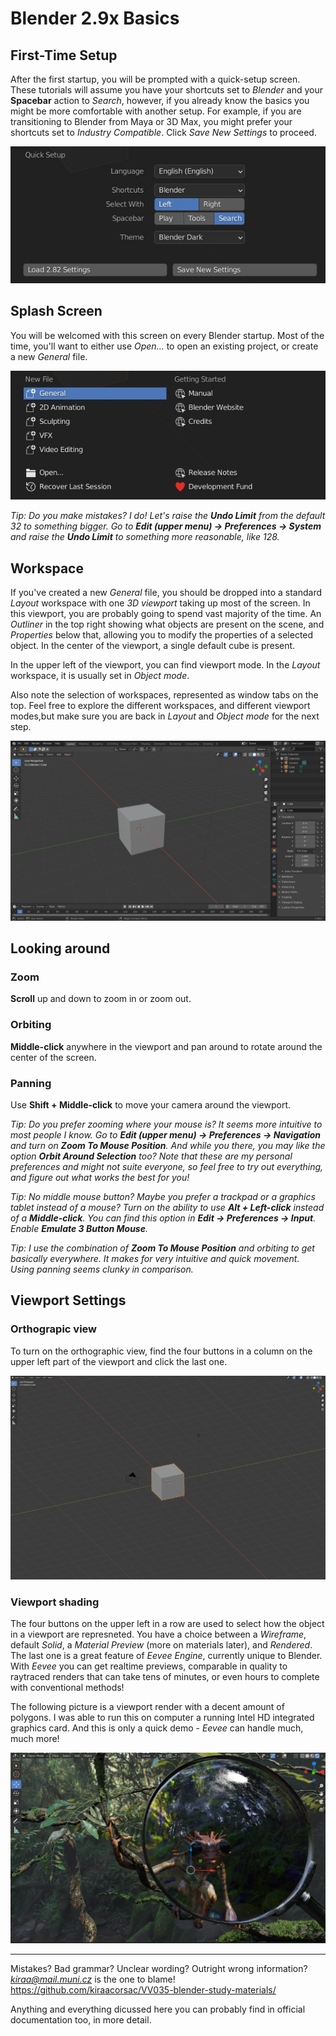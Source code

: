 # Blender 2.9x Basics

## First-Time Setup
After the first startup, you will be prompted with a quick-setup screen. These tutorials will assume you have your shortcuts set to *Blender* and your **Spacebar** action to *Search*, however, if you already know the basics you might be more comfortable with another setup. For example, if you are transitioning to Blender from Maya or 3D Max, you might prefer your shortcuts set to *Industry Compatible*. Click *Save New Settings* to proceed.

![](images/first_time.jpg)

## Splash Screen
You will be welcomed with this screen on every Blender startup. Most of the time, you'll want to either use *Open...* to open an existing project, or create a new *General* file. 

![](images/splash.jpg)

*Tip: Do you make mistakes? I do! Let's raise the **Undo Limit** from the default 32 to something bigger. Go to **Edit (upper menu) -> Preferences -> System** and raise the **Undo Limit** to something more reasonable, like 128.*

## Workspace

If you've created a new *General* file, you should be dropped into a standard *Layout* workspace with one *3D viewport* taking up most of the screen. In this viewport, you are probably going to spend vast majority of the time. An *Outliner* in the top right showing what objects are present on the scene, and *Properties* below that, allowing you to modify the properties of a selected object. In the center of the viewport, a single default cube is present. 

In the upper left of the viewport, you can find viewport mode. In the *Layout* workspace, it is usually set in *Object mode*. 

Also note the selection of workspaces, represented as window tabs on the top. Feel free to explore the different workspaces, and different viewport modes,but make sure you are back in *Layout* and *Object mode* for the next step.

![](images/layout_workspace.jpg)

## Looking around

### Zoom
**Scroll** up and down to zoom in or zoom out.


### Orbiting 

**Middle-click** anywhere in the viewport and pan around to rotate around the center of the screen.


### Panning 

Use **Shift + Middle-click** to move your camera around the viewport.

*Tip: Do you prefer zooming where your mouse is? It seems more intuitive to most people I know. Go to  **Edit (upper menu) -> Preferences -> Navigation** and turn on **Zoom To Mouse Position**. And while you there, you may like the option **Orbit Around Selection** too? Note that these are my personal preferences and might not suite everyone, so feel free to try out everything, and figure out what works the best for you!*

*Tip: No middle mouse button? Maybe you prefer a trackpad or a graphics tablet instead of a mouse? Turn on the ability to use **Alt + Left-click** instead of a **Middle-click**. You can find this option in **Edit -> Preferences -> Input**. Enable **Emulate 3 Button Mouse**.*
 
*Tip: I use the combination of **Zoom To Mouse Position** and orbiting to get basically everywhere. It makes for very intuitive and quick movement. Using panning seems clunky in comparison.*

## Viewport Settings

### Orthograpic view
To turn on the orthographic view, find the four buttons in a column on the upper left part of the viewport and click the last one. 

![](images/orthographic.jpg)

### Viewport shading

The four buttons on the upper left in a row are used to select how the object in a viewport are represneted. You have a choice between a *Wireframe*, default *Solid*, a *Material Preview* (more on materials later), and *Rendered*. The last one is a great feature of *Eevee Engine*, currently unique to Blender. With *Eevee* you can get realtime previews, comparable in quality to raytraced renders that can take tens of minutes, or even hours to complete with conventional methods!

The following picture is a viewport render with a decent amount of polygons. I was able to run this on computer a running Intel HD integrated graphics card. And this is only a quick demo - *Eevee* can handle much, much more! 

![](images/eevee.jpg)

____
Mistakes? Bad grammar? Unclear wording? Outright wrong information?\
*kiraa@mail.muni.cz* is the one to blame!\
https://github.com/kiraacorsac/VV035-blender-study-materials/


Anything and everything dicussed here you can probably find in official documentation too, in more detail.